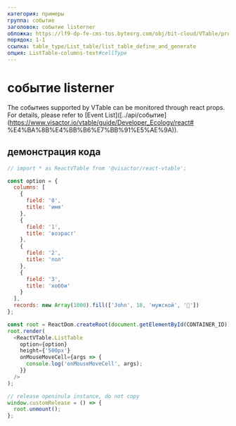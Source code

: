 ```yaml
---
категория: примеры
группа: событие
заголовок: событие listerner
обложка: https://lf9-dp-fe-cms-tos.byteorg.com/obj/bit-cloud/VTable/preview/react-default.png
порядок: 1-1
ссылка: table_type/List_table/list_table_define_and_generate
опция: ListTable-columns-text#cellType
---
```


# событие listerner

The событиеs supported by VTable can be monitored through react props. For details, please refer to [Event List]([../api/событие](https://www.visactor.io/vtable/guide/Developer_Ecology/react# %E4%BA%8B%E4%BB%B6%E7%BB%91%E5%AE%9A)).

## демонстрация кода

```javascript livedemo template=vtable-react
// import * as ReactVTable from '@visactor/react-vtable';

const option = {
  columns: [
    {
      field: '0',
      title: 'имя'
    },
    {
      field: '1',
      title: 'возраст'
    },
    {
      field: '2',
      title: 'пол'
    },
    {
      field: '3',
      title: 'хобби'
    }
  ],
  records: new Array(1000).fill(['John', 18, 'мужской', '🏀'])
};

const root = ReactDom.createRoot(document.getElementById(CONTAINER_ID));
root.render(
  <ReactVTable.ListTable
    option={option}
    height={'500px'}
    onMouseMoveCell={args => {
      console.log('onMouseMoveCell', args);
    }}
  />
);

// release openinula instance, do not copy
window.customRelease = () => {
  root.unmount();
};
```
